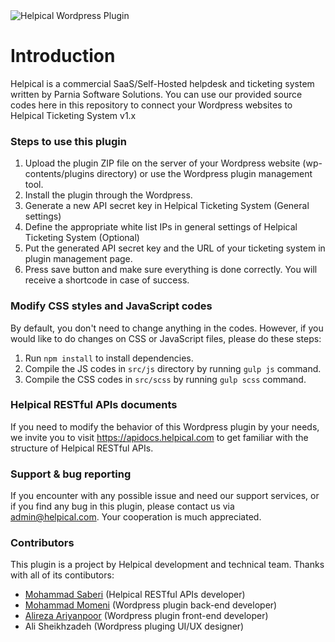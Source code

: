
<img src="https://github.com/helpical/wordpress-ticketing-plugin/blob/master/assets/images/helpical-wordpress.png" alt="Helpical Wordpress Plugin">

# Introduction
Helpical is a commercial SaaS/Self-Hosted helpdesk and ticketing system written by Parnia Software Solutions. 
You can use our provided source codes here in this repository to connect your Wordpress websites to Helpical Ticketing System v1.x

### Steps to use this plugin
1. Upload the plugin ZIP file on the server of your Wordpress website (wp-contents/plugins directory) or use the Wordpress plugin management tool.
2. Install the plugin through the Wordpress.
3. Generate a new API secret key in Helpical Ticketing System (General settings)
4. Define the appropriate white list IPs in general settings of Helpical Ticketing System (Optional)
5. Put the generated API secret key and the URL of your ticketing system in plugin management page.
6. Press save button and make sure everything is done correctly. You will receive a shortcode in case of success.

### Modify CSS styles and JavaScript codes
By default, you don't need to change anything in the codes. However, if you would like to do changes on CSS or JavaScript files, please do these steps:
1. Run `npm install` to install dependencies.
2. Compile the JS codes in `src/js` directory by running `gulp js` command.
3. Compile the CSS codes in `src/scss` by running `gulp scss` command.

### Helpical RESTful APIs documents
If you need to modify the behavior of this Wordpress plugin by your needs, we invite you to visit https://apidocs.helpical.com to get familiar with the structure of Helpical RESTful APIs.

### Support & bug reporting
If you encounter with any possible issue and need our support services, or if you find any bug in this plugin, please contact us via admin@helpical.com.
Your cooperation is much appreciated.

### Contributors  
This plugin is a project by Helpical development and technical team.
Thanks with all of its contibutors:

- <a href="https://github.com/mbsaberi">Mohammad Saberi</a> (Helpical RESTful APIs developer)
- <a href="https://github.com/mohamad-momeni">Mohammad Momeni</a> (Wordpress plugin back-end developer)
- <a href="https://github.com/AlirezaAriyanpour">Alireza Ariyanpoor</a> (Wordpress plugin front-end developer)
- Ali Sheikhzadeh (Wordpress pluging UI/UX designer)
